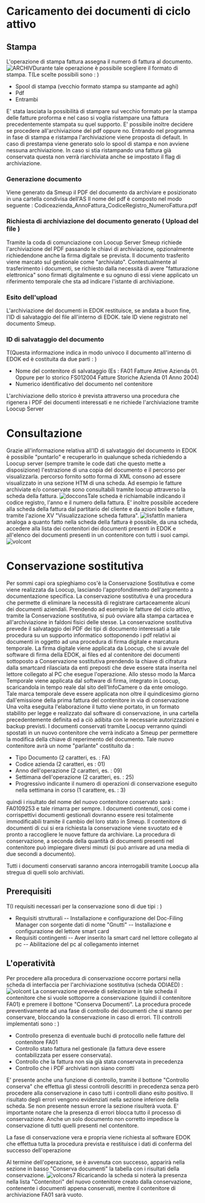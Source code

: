 # Caricamento dei documenti di ciclo attivo
## Stampa
L'operazione di stampa fattura assegna il numero di fattura al documento.
![ARCHIV](http://localhost:3000/immagini/ODIAED_03/ARCHIV.png)Durante tale operazione è possibile scegliere il formato di stampa.
 T(Le scelte possibili sono : )
- Spool di stampa (vecchio formato stampa su stampante ad aghi)
- Pdf
- Entrambi

E' stata lasciata la possibilità di stampare sul vecchio formato per la stampa delle fatture proforma e nel caso si voglia ristampare una fattura precedentemente stampata su quel supporto.
E' possibile inoltre decidere se procedere all'archiviazione del pdf oppure no.
Entrando nel programma in fase di stampa e ristampa l'archiviazione viene proposta di default.
In caso di prestampa viene generato solo lo spool di stampa e non avviene nessuna archiviazione.
In caso si stia ristampando una fattura già conservata questa non verrà riarchiviata anche se impostato il flag di archiviazione.
### Generazione documento
Viene generato da Smeup il PDF del documento da archiviare e posizionato in una cartella condivisa dell'AS
Il nome del pdf è composto nel modo seguente : 
Codiceazienda_AnnoFattura_CodiceRegistro_NumeroFattura.pdf
### Richiesta di archiviazione del documento generato ( Upload del file )
Tramite la coda di comunciazione con Loocup Server Smeup richiede l'archiviazione del PDF passando le chiavi di archiviazione, opzionalmente richiedendone anche la firma digitale se prevista.
Il documento trasferito viene marcato sul gestionale come "archiviato".
Contestualmente al trasferimento i documenti, se richiesto dalla necessità di avere "fatturazione elettronica" sono firmati digitalmente e su ognuno di essi viene applicato un riferimento temporale che sta ad indicare l'istante di archiviazione.
### Esito dell'upload
L'archiviazione del documenti in EDOK restituisce, se andata a buon fine, l'ID di salvataggio del file all'interno di EDOK. tale ID viene registrato nel documento Smeup.
### ID di salvataggio del documento
 T(Questa informazione indica in modo univoco il documento all'interno di EDOK ed è costituita da due parti : )
- Nome del contenitore di salvataggio (Es :  FA01 Fatture Attive Azienda 01. Oppure per lo storico FS012004 Fatture Storiche Azienda 01 Anno 2004)
- Numerico identificativo del documento nel contenitore

L'archiviazione dello storico è prevista attraverso una procedura che rigenera i PDF dei documenti interessati e ne richiede l'archiviazione tramite Loocup Server

# Consultazione
Grazie all'informazione relativa all'ID di salvataggio del documento in EDOK è possibile "puntarlo" e recuperarlo in qualunque scheda richiedendo a Loocup server (sempre tramite le code dati che questo mette a disposizione) l'estrazione di una copia del documento e il percorso per visualizzarla. percorso fornito sotto forma di XML consono ad essere visualizzato in una sezione HTM di una scheda.
Ad esempio le fatture archiviate e/o conservate sono consultabili tramite loocup attraverso la scheda della fattura.
![doccons](http://localhost:3000/immagini/ODIAED_03/doccons.png)Tale scheda è richiamabile indicando il codice registro, l'anno e il numero della fattura.
E' inoltre possibile accedere alla scheda della fattura dal partitario del cliente e da azioni bolle e fatture, tramite l'azione XV "Visualizzazione scheda fattura".
![lisfatt](http://localhost:3000/immagini/ODIAED_03/lisfatt.png)In maniera analoga a quanto fatto nella scheda della fattura è possibile, da una scheda, accedere alla lista dei contenitori dei documenti presenti in EDOK e all'elenco dei documenti presenti in un contenitore con tutti i suoi campi.
![volcont](http://localhost:3000/immagini/ODIAED_03/volcont.png)
# Conservazione sostitutiva
Per sommi capi ora spieghiamo cos'è la Conservazione Sostitutiva e come viene realizzata da Loocup, lasciando l'approfondimento dell'argomento a documentazione specifica.
La conservazione sostitutiva è una procedura che permette di eliminare la necessità di registrare cartaceamente alcuni dei documenti aziendali. Prendendo ad esempio le fatture del ciclo attivo, tramite la Conservazione sostitutiva, si può ovviare alla stampa cartacea e all'archiviazione in faldoni fisici delle stesse.
La conservazione sostitutiva prevede il salvataggio dei PDF dei tipi di documento interessati a tale procedura su un supporto informatico sottoponendo i pdf relativi ai documenti in oggetto ad una procedura di firma digitale e marcatura temporale.
La firma digitale viene applicata da Loocup, che si avvale del software di firma della EDOK, ai files ed al contenitore dei documenti sottoposto a Conservazione sostitutiva prendendo la chiave di cifratura dalla smartcard rilasciata da enti preposti che deve essere stata inserita nel lettore collegato al PC che esegue l'operazione. Allo stesso modo la Marca Temporale viene applicata dal software di firma, integrato in Loocup, scaricandola in tempo reale dal sito dell'InfoCamere o da ente omologo. Tale marca temporale deve essere applicata non oltre il quindicesimo giorno dall'emissione della prima fattura del contenitore in via di conservazione
Una volta eseguita l'elaborazione il tutto viene portato, in un formato stabilito per legge e realizzato dal software di conservazione, in una cartella precedentemente definita ed a ciò adibita con le necessarie autorizzazioni e backup previsti.
I documenti conservati tramite Loocup verranno quindi spostati in un nuovo contenitore che verrà indicato a Smeup per permettere la modifica della chiave di reperimento del documento. Tale nuovo contenitore avrà un nome "parlante" costituito da : 

- Tipo Documento (2 caratteri, es. :  FA)
- Codice azienda (2 caratteri, es :  01)
- Anno dell'operazione (2 caratteri, es. :  09)
- Settimana dell'operazione (2 caratteri, es. :  25)
- Progressivo indicante il numero di operazioni di conservazione eseguito nella settimana in corso (1 carattere, es. :  3)

quindi i risultato del nome del nuovo contenitore conservato sarà :  FA0109253 e tale rimarra per sempre. I documenti contenuti, così come i corrispettivi documenti gestionali dovranno essere resi totalmente immodificabili tramite il cambio del loro stato in Smeup.
Il contenitore di documenti di cui si era richiesta la conservazione viene svuotato ed è pronto a raccogliere le nuove fatture da archiviare.
La procedura di conservazione, a seconda della quantità di documenti presenti nel contenitore può impiegare diversi minuti (si può arrivare ad una media di due secondi a documento).

Tutti i documenti conservati saranno ancora interrogabili tramite Loocup alla stregua di quelli solo archiviati.

## Prerequisiti
 T(I requisiti necessari per la conservazione sono di due tipi : )
- Requisiti strutturali
-- Installazione e configurazione del Doc-Filing Manager con sorgente dati di nome "Gnutti"
-- Installazione e configurazione del lettore smart card
- Requisiti contingenti
-- Aver inserito la smart card nel lettore collegato al pc
-- Abilitazione del pc al collegamento internet


## L'operatività
Per procedere alla procedura di conservazione occorre portarsi nella scheda di interfaccia per l'archiviazione sostitutiva (scheda ODIAED) : 
![volcont](http://localhost:3000/immagini/ODIAED_03/volcont.png)
La conservazione prevede di selezionare in tale scheda il contenitore che si vuole sottoporre a conservazione (quindi il contenitore FA01) e premere il bottone "Conserva Documenti".
La procedura procede preventivamente ad una fase di controllo dei documenti che si stanno per conservare, bloccando la conservazione in caso di errori.
 T(I controlli implementati sono : )
- Controllo presenza di eventuale buchi di protocollo nelle fatture del contenitore FA01
- Controllo stato fattura nel gestionale (la fattura deve essere contabilizzata per essere conservata).
- Controllo che la fattura non sia già stata conservata in precedenza
- Controllo che i PDF archiviati non siano corrotti


E' presente anche una funzione di controllo, tramite il bottone "Controllo conserva"  che effettua gli stessi controlli descritti in precedenza senza però procedere alla conservazione in caso tutti i controlli diano esito positivo.
Il risultato degli errori vengono evidenziati nella sezione inferiore della scheda. Se non presente nessun errore la sezione risulterà vuota.
E' importante notare che la presenza di errori blocca tutto il processo di conservazione. Anche un solo documento non corretto impedisce la conservazione di tutti quelli presenti nel contenitore.

La fase di conservazione vera e propria viene richiesta al software EDOK che effettua tutta la procedura prevista e restituisce i dati di conferma del successo dell'operazione

Al termine dell'operazione, se è avvenuta con successo, apparirà nella sezione in basso "Conserva documenti" la tabella con i risultati della conservazione.
![volcons7](http://localhost:3000/immagini/ODIAED_03/volcons7.png)
Ricaricando la scheda si noterà la presenza nella lista "Contenitori" del nuovo contenitore creato dalla conservazione, contenente i documenti appena conservati, mentre il contenitore di archiviazione FA01 sarà vuoto.
